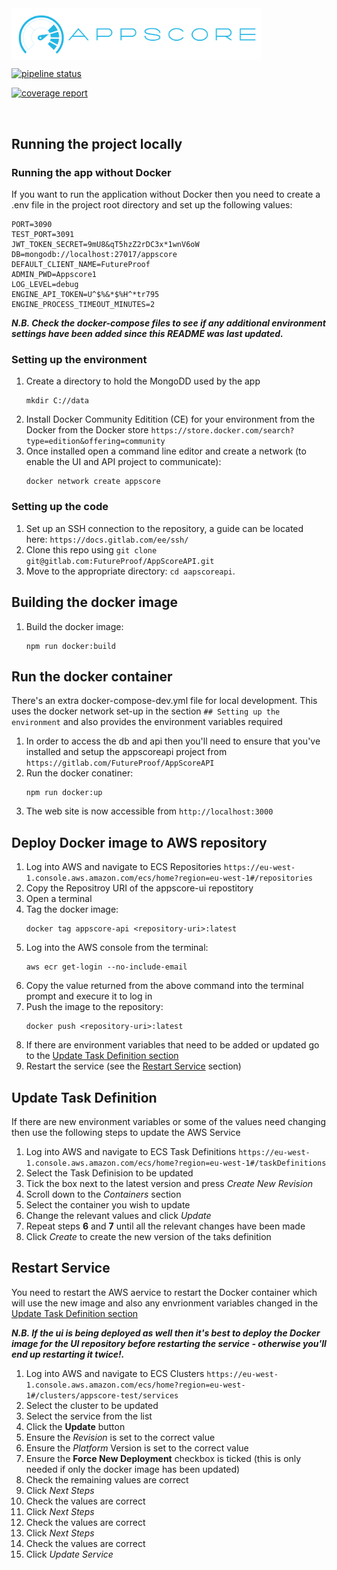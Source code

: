 <img src="./app/images/color_logo_transparent.png" alt="AppScore banner" align="center" width="400px"/>
<br />

[![pipeline status](https://gitlab.com/FutureProof/AppScoreAPI/badges/master/pipeline.svg)](https://gitlab.com/FutureProof/AppScoreUI/commits/master)

[![coverage report](https://gitlab.com/FutureProof/AppScoreAPI/badges/master/coverage.svg)](https://gitlab.com/FutureProof/AppScoreUI/commits/master)

<br />

## Running the project locally

### Running the app without Docker
If you want to run the application without Docker then you need to create a .env file in the project root directory and set up the following values:
```
PORT=3090
TEST_PORT=3091
JWT_TOKEN_SECRET=9mU8&qT5hzZ2rDC3x*1wnV6oW
DB=mongodb://localhost:27017/appscore
DEFAULT_CLIENT_NAME=FutureProof
ADMIN_PWD=Appscore1
LOG_LEVEL=debug
ENGINE_API_TOKEN=U^$%&*$%H^*tr795
ENGINE_PROCESS_TIMEOUT_MINUTES=2
```
**_N.B. Check the docker-compose files to see if any additional environment settings have been added since this README was last updated._**

### Setting up the environment
1. Create a directory to hold the MongoDD used by the app
    ```
    mkdir C://data
    ```
2. Install Docker Community Editition (CE) for your environment from the Docker from the Docker store `https://store.docker.com/search?type=edition&offering=community`
3. Once installed open a command line editor and create a network (to enable the UI and API project to communicate):
    ```
    docker network create appscore
    ```

### Setting up the code
1. Set up an SSH connection to the repository, a guide can be located here: `https://docs.gitlab.com/ee/ssh/`
2. Clone this repo using `git clone git@gitlab.com:FutureProof/AppScoreAPI.git`
2. Move to the appropriate directory: `cd aapscoreapi`.<br />

## Building the docker image
1. Build the docker image:
    ```
    npm run docker:build
    ```

## Run the docker container
There's an extra docker-compose-dev.yml file for local development. This uses the docker network set-up in the section `## Setting up the environment` and also provides the environment variables required

1. In order to access the db and api then you'll need to ensure that you've installed and setup the appscoreapi project from `https://gitlab.com/FutureProof/AppScoreAPI`
2. Run the docker conatiner:
    ```
    npm run docker:up
    ```
3. The web site is now accessible from `http://localhost:3000`

## Deploy Docker image to AWS repository
1. Log into AWS and navigate to ECS Repositories `https://eu-west-1.console.aws.amazon.com/ecs/home?region=eu-west-1#/repositories`
2. Copy the Repositroy URI of the appscore-ui repostitory
3. Open a terminal
4. Tag the docker image:
    ```
    docker tag appscore-api <repository-uri>:latest
    ```
5. Log into the AWS console from the terminal:
    ```
    aws ecr get-login --no-include-email
    ```
6. Copy the value returned from the above command into the terminal prompt and execure it to log in
7. Push the image to the repository:
    ```
    docker push <repository-uri>:latest
    ```
8. If there are environment variables that need to be added or updated go to the [Update Task Definition section](#update-task-definition)
9. Restart the service (see the [Restart Service](#restart-service) section)

## Update Task Definition
If there are new environment variables or some of the values need changing then use the following steps to update the AWS Service
1. Log into AWS and navigate to ECS Task Definitions `https://eu-west-1.console.aws.amazon.com/ecs/home?region=eu-west-1#/taskDefinitions`
2. Select the Task Definision to be updated
3. Tick the box next to the latest version and press _Create New Revision_
4. Scroll down to the _Containers_ section
5. Select the container you wish to update
6. Change the relevant values and click _Update_
7. Repeat steps **6** and **7** until all the relevant changes have been made
8. Click _Create_ to create the new version of the taks definition

## Restart Service
You need to restart the AWS aervice to restart the Docker container which will use the new image and also any envrionment variables changed in the [Update Task Definition section](#update-task-definition)

**_N.B. If the ui is being deployed as well then it's best to deploy the Docker image for the UI repository before restarting the service - otherwise you'll end up restarting it twice!._**
1. Log into AWS and navigate to ECS Clusters `https://eu-west-1.console.aws.amazon.com/ecs/home?region=eu-west-1#/clusters/appscore-test/services`
2. Select the cluster to be updated
3. Select the service from the list
4. Click the **Update** button
5. Ensure the _Revision_ is set to the correct value
6. Ensure the _Platform_ Version is set to the correct value
7. Ensure the **Force New Deployment** checkbox is ticked (this is only needed if only the docker image has been updated)
8. Check the remaining values are correct
9. Click _Next Steps_
10. Check the values are correct
11. Click _Next Steps_
12. Check the values are correct
13. Click _Next Steps_
12. Check the values are correct
13. Click _Update Service_
